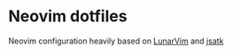 # Neovim dotfiles

Neovim configuration heavily based on [LunarVim](https://github.com/ChristianChiarulli/LunarVim/) and [jsatk](https://github.com/jsatk/dotfiles/)
